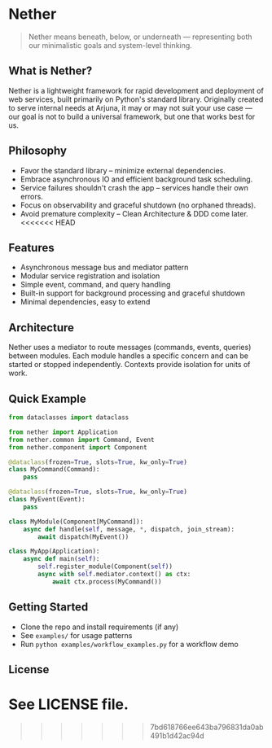 # Nether

> Nether means beneath, below, or underneath — representing both our minimalistic goals and system-level thinking.

## What is Nether?

Nether is a lightweight framework for rapid development and deployment of web services, built primarily on Python's standard library. Originally created to serve internal needs at Arjuna, it may or may not suit your use case — our goal is not to build a universal framework, but one that works best for us.

## Philosophy

- Favor the standard library – minimize external dependencies.
- Embrace asynchronous IO and efficient background task scheduling.
- Service failures shouldn't crash the app – services handle their own errors.
- Focus on observability and graceful shutdown (no orphaned threads).
- Avoid premature complexity – Clean Architecture & DDD come later.
<<<<<<< HEAD

## Features

- Asynchronous message bus and mediator pattern
- Modular service registration and isolation
- Simple event, command, and query handling
- Built-in support for background processing and graceful shutdown
- Minimal dependencies, easy to extend

## Architecture

Nether uses a mediator to route messages (commands, events, queries) between modules. Each module handles a specific concern and can be started or stopped independently. Contexts provide isolation for units of work.

## Quick Example

```python
from dataclasses import dataclass

from nether import Application
from nether.common import Command, Event
from nether.component import Component

@dataclass(frozen=True, slots=True, kw_only=True)
class MyCommand(Command):
    pass

@dataclass(frozen=True, slots=True, kw_only=True)
class MyEvent(Event):
    pass

class MyModule(Component[MyCommand]):
    async def handle(self, message, *, dispatch, join_stream):
        await dispatch(MyEvent())

class MyApp(Application):
    async def main(self):
        self.register_module(Component(self))
        async with self.mediator.context() as ctx:
            await ctx.process(MyCommand())

```

## Getting Started

- Clone the repo and install requirements (if any)
- See `examples/` for usage patterns
- Run `python examples/workflow_examples.py` for a workflow demo

## License

See LICENSE file.
=======
>>>>>>> 7bd618766ee643ba796831da0ab491b1d42ac94d

